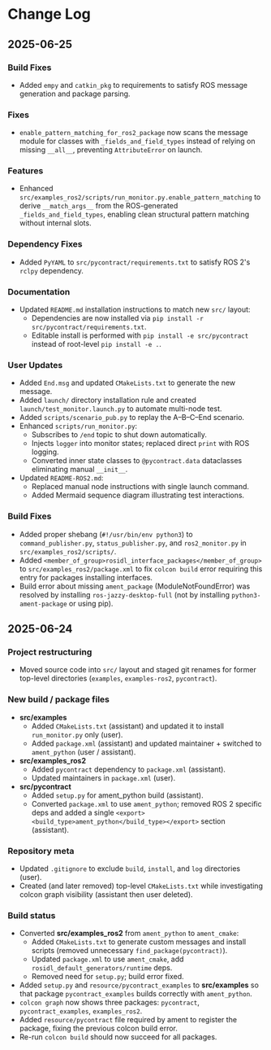 # Change Log

## 2025-06-25

### Build Fixes
* Added `empy` and `catkin_pkg` to requirements to satisfy ROS message generation and package parsing.

### Fixes
* `enable_pattern_matching_for_ros2_package` now scans the message module for classes with `_fields_and_field_types` instead of relying on missing `__all__`, preventing `AttributeError` on launch.

### Features
* Enhanced `src/examples_ros2/scripts/run_monitor.py.enable_pattern_matching` to derive `__match_args__` from the ROS-generated `_fields_and_field_types`, enabling clean structural pattern matching without internal slots.

### Dependency Fixes
* Added `PyYAML` to `src/pycontract/requirements.txt` to satisfy ROS 2's `rclpy` dependency.

### Documentation
* Updated `README.md` installation instructions to match new `src/` layout:
  * Dependencies are now installed via `pip install -r src/pycontract/requirements.txt`.
  * Editable install is performed with `pip install -e src/pycontract` instead of root-level `pip install -e .`.


### User Updates
* Added `End.msg` and updated `CMakeLists.txt` to generate the new message.
* Added `launch/` directory installation rule and created `launch/test_monitor.launch.py` to automate multi-node test.
* Added `scripts/scenario_pub.py` to replay the A–B–C–End scenario.
* Enhanced `scripts/run_monitor.py`:
  * Subscribes to `/end` topic to shut down automatically.
  * Injects `logger` into monitor states; replaced direct `print` with ROS logging.
  * Converted inner state classes to `@pycontract.data` dataclasses eliminating manual `__init__`.
* Updated `README-ROS2.md`:
  * Replaced manual node instructions with single launch command.
  * Added Mermaid sequence diagram illustrating test interactions.


### Build Fixes
* Added proper shebang (`#!/usr/bin/env python3`) to `command_publisher.py`, `status_publisher.py`, and `ros2_monitor.py` in `src/examples_ros2/scripts/`.
* Added `<member_of_group>rosidl_interface_packages</member_of_group>` to `src/examples_ros2/package.xml` to fix `colcon build` error requiring this entry for packages installing interfaces.
* Build error about missing `ament_package` (ModuleNotFoundError) was resolved by installing `ros-jazzy-desktop-full` (not by installing `python3-ament-package` or using pip).


## 2025-06-24

### Project restructuring
* Moved source code into `src/` layout and staged git renames for former top-level directories (`examples`, `examples-ros2`, `pycontract`).

### New build / package files
* **src/examples**
  * Added `CMakeLists.txt` (assistant) and updated it to install `run_monitor.py` only (user).
  * Added `package.xml` (assistant) and updated maintainer + switched to `ament_python` (user / assistant).
* **src/examples_ros2**
  * Added `pycontract` dependency to `package.xml` (assistant).
  * Updated maintainers in `package.xml` (user).
* **src/pycontract**
  * Added `setup.py` for ament_python build (assistant).
  * Converted `package.xml` to use `ament_python`; removed ROS 2 specific deps and added a single `<export><build_type>ament_python</build_type></export>` section (assistant).

### Repository meta
* Updated `.gitignore` to exclude `build`, `install`, and `log` directories (user).
* Created (and later removed) top-level `CMakeLists.txt` while investigating colcon graph visibility (assistant then user deleted).

### Build status
* Converted **src/examples_ros2** from `ament_python` to `ament_cmake`:
  * Added `CMakeLists.txt` to generate custom messages and install scripts (removed unnecessary `find_package(pycontract)`).
  * Updated `package.xml` to use `ament_cmake`, add `rosidl_default_generators/runtime` deps.
  * Removed need for `setup.py`; build error fixed.
* Added `setup.py` and `resource/pycontract_examples` to **src/examples** so that package `pycontract_examples` builds correctly with `ament_python`.
* `colcon graph` now shows three packages: `pycontract`, `pycontract_examples`, `examples_ros2`.
* Added `resource/pycontract` file required by ament to register the package, fixing the previous colcon build error.
* Re-run `colcon build` should now succeed for all packages.
